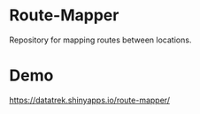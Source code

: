 # Route-Mapper
Repository for mapping routes between locations.

# Demo
https://datatrek.shinyapps.io/route-mapper/
